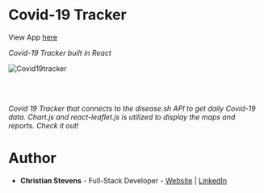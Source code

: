 <h1>Covid-19 Tracker</h1>
View App <a href="https://stev1905.github.io/To-Do-App/">here</a>


<i>Covid-19 Tracker built in React</i>
<br>

![Covid19tracker](https://user-images.githubusercontent.com/13443788/105713059-acd50f80-5ee8-11eb-89cf-9d17f19c5dce.JPG)

<br><br>

<p><i>Covid 19 Tracker that connects to the disease.sh API to get daily Covid-19 data. Chart.js and react-leaflet.js is utilized to display the maps and reports. Check it out!</i></p>

<h1>Author</h1>
<ul>
  <li><b>Christian Stevens</b> - Full-Stack Developer - <a href="https://chris-thedeveloper.com/">Website</a> | <a href="https://www.linkedin.com/in/christian-stevens-34367110b/">LinkedIn</a>
</u>


